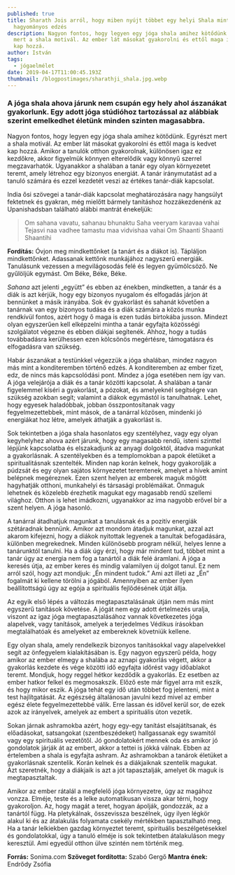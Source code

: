 ```yaml
---
published: true
title: Sharath Jois arról, hogy miben nyújt többet egy helyi Shala mint egy
  hagyományos edzés
description: Nagyon fontos, hogy legyen egy jóga shala amihez kötődünk. Egyrészt
  mert a shala motivál. Az ember lát másokat gyakorolni és ettől maga is kedvet
  kap hozzá.
author: István
tags:
  - jógaelmélet
date: 2019-04-17T11:00:45.193Z
thumbnail: /blogpostimages/sharathji_shala.jpg.webp
---
```

### A jóga shala ahova járunk nem csupán egy hely ahol ászanákat gyakorlunk. Egy adott jóga stúdióhoz tartozással az alábbiak szerint emelkedhet életünk minden szinten magasabbra.

Nagyon fontos, hogy legyen egy jóga shala amihez kötődünk. Egyrészt mert a shala motivál. Az ember lát másokat gyakorolni és ettől maga is kedvet kap hozzá. Amikor a tanulók otthon gyakorolnak, különösen igaz ez kezdőkre, akkor figyelmük könnyen elterelődik vagy könnyű szerrel megzavarhatók. Ugyanakkor a shalában a tanár egy olyan környezetet teremt, amely létrehoz egy bizonyos energiát. A tanár iránymutatást ad a tanuló számára és ezzel kezdetét veszi az értékes tanár-diák kapcsolat.

India ősi szövegei a tanár-diák kapcsolat meghatározására nagy hangsúlyt fektetnek és gyakran, még mielőtt bármely tanításhoz hozzákezdenénk az Upanishadsban található alábbi mantrát énekeljük:

> Om sahana vavatu, sahanau bhunaktu
> Saha veeryam karavaa vahai
> Tejasvi naa vadhee tamastu maa vidvishaa vahai 
> Om Shaanti Shaanti Shaantihi

**Fordítás:**
Óvjon meg mindkettőnket (a tanárt és a diákot is). 
Tápláljon mindkettőnket. 
Adassanak kettőnk munkájához nagyszerű energiák. 
Tanulásunk vezessen a megvilágosodás felé és legyen gyümölcsöző. 
Ne gyűlöljük egymást. 
Om Béke, Béke, Béke.

*Sahana* azt jelenti „együtt” és ebben az énekben, mindketten, a tanár és a diák is azt kérjük, hogy egy bizonyos nyugalom és elfogadás járjon át bennünket a másik irányába. Sok év gyakorlást és sahanát követően a tanárnak van egy bizonyos tudása és a diák számára a közös munka rendkívül fontos, azért hogy ő maga is ezen tudás birtokába jusson. Mindezt olyan egyszerűen kell elképzelni mintha a tanár egyfajta közösségi szolgálatot végezne és ebben diákjai segítenék. Ahhoz, hogy a tudás továbbadásra kerülhessen ezen kölcsönös megértésre, támogatásra és elfogadásra van szükség.

Habár ászanákat a testünkkel végezzük a jóga shalában, mindez nagyon más mint a konditeremben történő edzés. A konditeremben az ember fizet, edz, de nincs más kapcsolódási pont. Mindez a jóga esetében nem így van. A jóga velejárója a diák és a tanár közötti kapcsolat. A shalában a tanár figyelemmel kíséri a gyakorlást, a pózokat, és amelyeknél segítségre van szükség azokban segít; valamint a diákok egymástól is tanulhatnak. Lehet, hogy egyesek haladóbbak, jobban összpontosítanak vagy fegyelmezettebbek, mint mások, de a tanárral közösen, mindenki jó energiákat hoz létre, amelyek áthatják a gyakorlást is.

Sok tekintetben a jóga shala hasonlatos egy szentélyhez, vagy egy olyan kegyhelyhez ahova azért járunk, hogy egy magasabb rendű, isteni szinttel lépjünk kapcsolatba és elszakadjunk az anyagi dolgoktól, átadva magunkat a gyakorlásnak. A szentélyekben és a templomokban a papok életüket a spiritualitásnak szentelték. Minden nap korán kelnek, hogy gyakorolják a púdzsát és egy olyan sajátos környezetet teremtenek, amelyet a hívek amint belépnek megéreznek. Ezen szent helyen az emberek maguk mögött hagyhatják otthoni, munkahelyi és társasági problémáikat. Önmaguk lehetnek és közelebb érezhetik magukat egy magasabb rendű szellemi világhoz. Otthon is lehet imádkozni, ugyanakkor az ima nagyobb erővel bír a szent helyen. A jóga hasonló.

A tanárral átadhatjuk magunkat  a tanulásnak és a pozitív energiák szétáradnak bennünk. Amikor azt mondom átadjuk magunkat, azzal azt akarom kifejezni, hogy a diákok nyitottak legyenek a tanultak befogadására, különben megrekednek. Minden különösebb program nélkül, helyes lenne a tanárunktól tanulni. Ha a diák úgy érzi, hogy már mindent tud, többet mint a tanár úgy az energia nem fog a tanártól a diák felé áramlani. A jóga a keresés útja, az ember keres és mindig valamilyen új dolgot tanul. Ez nem arról szól, hogy azt mondjuk: „Én mindent tudok.” Ami azt illeti az „Én” fogalmát ki kellene törölni a jógából. Amennyiben az ember ilyen beállítottságú úgy az egója a spirituális fejlődésének útját állja.

Az egyik első lépés a változás megtapasztalásának útján nem más mint egyszerű tanítások követése. A jógát nem egy adott értelmezés uralja, viszont az igaz jóga megtapasztalásához vannak következetes jóga alapelvek, vagy tanítások, amelyek a terjedelmes Védikus írásokban megtalálhatóak és amelyeket az embereknek követniük kellene.

Egy olyan shala, amely rendelkezik bizonyos tanításokkal vagy alapelvekkel segít az önfegyelem kialakításában is. Egy nagyon egyszerű példa, hogy amikor az ember elmegy a shalába az aznapi gyakorlás végett, akkor a gyakorlás kezdete és vége közötti idő egyfajta időrést vagy időablakot teremt. Mondjuk, hogy reggel hétkor kezdődik a gyakorlás. Ez esetben az ember hatkor felkel és megmosakszik. Előző este már figyel arra mit eszik, és hogy mikor eszik. A jóga tehát egy idő után többet fog jelenteni, mint a test hajlítgatását. Az egészség általánosan javulni kezd mivel az ember egész élete fegyelmezettebbé válik. Erre lassan és idővel kerül sor, de ezek azok az irányelvek, amelyek az embert a spirituális úton vezetik.

Sokan járnak ashramokba azért, hogy egy-egy tanítást elsajátítsanak, és előadásokat, satsangokat (szentbeszédeket) hallgassanak egy swamitól vagy egy spirituális vezetőtől. Jó gondolatokért mennek oda és amikor jó gondolatok járják át az embert, akkor a tettei is jókká válnak. Ebben az értelemben a shala is egyfajta ashram. Az ashramokban a tanárok életüket a gyakorlásnak szentelik. Korán kelnek és a diákjaiknak szentelik magukat. Azt szeretnék, hogy a diákjaik is azt a jót tapasztalják, amelyet ők maguk is megtapasztaltak.

Amikor az ember rátalál a megfelelő jóga környezetre, úgy az magához vonzza. Elméje, teste és a lelke automatikusan vissza akar térni, hogy gyakoroljon. Az, hogy magát a teret, hogyan ápolják, gondozzák, az a tanártól függ. Ha pletykálnak, összevissza beszélnek, úgy ilyen légkör alakul ki és az átalakulás folyamata csekély mértékben tapasztalható meg. Ha a tanár lelkiekben gazdag környeztet teremt, spirituális beszélgetésekkel és gondolatokkal, úgy a tanuló elméje is sok tekintetben átalakuláson megy keresztül. Ami egyedül otthon ülve szintén nem történik meg.

**Forrás:** Sonima.com
**Szöveget fordította:** Szabó Gergő
**Mantra ének:** Endrődy Zsófia
